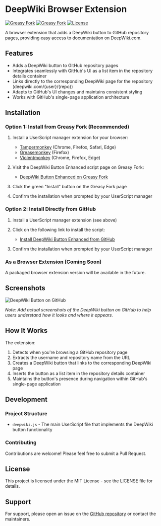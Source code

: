 # DeepWiki Browser Extension

[![Greasy Fork](https://img.shields.io/greasyfork/dt/534333)](https://greasyfork.org/zh-CN/scripts/534333-deepwiki-button-enhanced)
[![Greasy Fork](https://img.shields.io/greasyfork/v/534333)](https://greasyfork.org/zh-CN/scripts/534333-deepwiki-button-enhanced)
[![License](https://img.shields.io/github/license/zhsama/deepwiki)](https://github.com/zhsama/deepwiki/blob/main/LICENSE)

A browser extension that adds a DeepWiki button to GitHub repository pages, providing easy access to documentation on DeepWiki.com.

## Features

- Adds a DeepWiki button to GitHub repository pages
- Integrates seamlessly with GitHub's UI as a list item in the repository details container
- Links directly to the corresponding DeepWiki page for the repository (deepwiki.com/{user}/{repo})
- Adapts to GitHub's UI changes and maintains consistent styling
- Works with GitHub's single-page application architecture

## Installation

### Option 1: Install from Greasy Fork (Recommended)

1. Install a UserScript manager extension for your browser:
   - [Tampermonkey](https://www.tampermonkey.net/) (Chrome, Firefox, Safari, Edge)
   - [Greasemonkey](https://addons.mozilla.org/en-US/firefox/addon/greasemonkey/) (Firefox)
   - [Violentmonkey](https://violentmonkey.github.io/) (Chrome, Firefox, Edge)

2. Visit the DeepWiki Button Enhanced script page on Greasy Fork:
   - [DeepWiki Button Enhanced on Greasy Fork](https://greasyfork.org/zh-CN/scripts/534333-deepwiki-button-enhanced)

3. Click the green "Install" button on the Greasy Fork page

4. Confirm the installation when prompted by your UserScript manager

### Option 2: Install Directly from GitHub

1. Install a UserScript manager extension (see above)

2. Click on the following link to install the script:
   - [Install DeepWiki Button Enhanced from GitHub](https://github.com/zhsama/deepwiki/raw/main/deepwiki.js)

3. Confirm the installation when prompted by your UserScript manager

### As a Browser Extension (Coming Soon)

A packaged browser extension version will be available in the future.

## Screenshots

![DeepWiki Button on GitHub]()

*Note: Add actual screenshots of the DeepWiki button on GitHub to help users understand how it looks and where it appears.*

## How It Works

The extension:

1. Detects when you're browsing a GitHub repository page
2. Extracts the username and repository name from the URL
3. Creates a DeepWiki button that links to the corresponding DeepWiki page
4. Inserts the button as a list item in the repository details container
5. Maintains the button's presence during navigation within GitHub's single-page application

## Development

### Project Structure

- `deepwiki.js` - The main UserScript file that implements the DeepWiki button functionality

### Contributing

Contributions are welcome! Please feel free to submit a Pull Request.

## License

This project is licensed under the MIT License - see the LICENSE file for details.

## Support

For support, please open an issue on the [GitHub repository](https://github.com/zhsama/deepwiki) or contact the maintainers.
